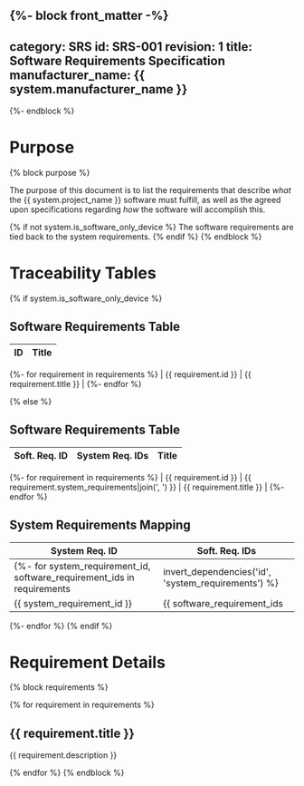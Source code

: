 {%- block front_matter -%}
---
category: SRS
id: SRS-001
revision: 1
title: Software Requirements Specification
manufacturer_name: {{ system.manufacturer_name }}
---
{%- endblock %}

# Purpose
{% block purpose %}

The purpose of this document is to list the requirements that describe *what* the {{ system.project_name }} software must fulfill, as well as the agreed upon specifications regarding *how* the software will accomplish this.

{% if not system.is_software_only_device %}
The software requirements are tied back to the system requirements.
{% endif %}
{% endblock %}

# Traceability Tables

{% if system.is_software_only_device %}

## Software Requirements Table

| ID | Title |
| --- | --- |
{%- for requirement in requirements %}
| {{ requirement.id }} | {{ requirement.title }} |
{%- endfor %}

{% else %}

## Software Requirements Table

| Soft. Req. ID | System Req. IDs | Title |
| --- | --- | --- |
{%- for requirement in requirements %}
| {{ requirement.id }} | {{ requirement.system_requirements|join(', ') }} | {{ requirement.title }} |
{%- endfor %}

## System Requirements Mapping

| System Req. ID | Soft. Req. IDs |
| --- | --- |
{%- for system_requirement_id, software_requirement_ids in requirements|invert_dependencies('id', 'system_requirements') %}
| {{ system_requirement_id }} | {{ software_requirement_ids|sort|join(', ') }} |
{%- endfor %}
{% endif %}

# Requirement Details
{% block requirements %}

{% for requirement in requirements %}
## {{ requirement.title }}

{{ requirement.description }}

{% endfor %}
{% endblock %}
